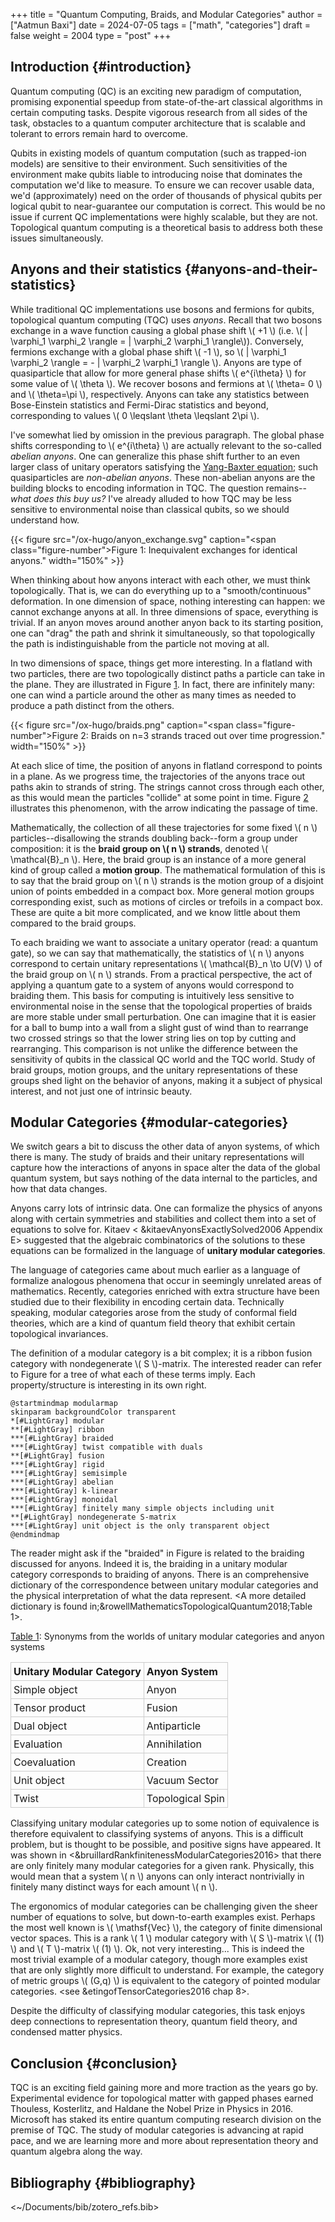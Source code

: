 +++
title = "Quantum Computing, Braids, and Modular Categories"
author = ["Aatmun Baxi"]
date = 2024-07-05
tags = ["math", "categories"]
draft = false
weight = 2004
type = "post"
+++

## Introduction {#introduction}

Quantum computing (QC) is an exciting new paradigm of computation, promising exponential speedup from state-of-the-art classical algorithms in certain computing tasks.
Despite vigorous research from all sides of the task, obstacles to a quantum computer architecture that is scalable and tolerant to errors remain hard to overcome.

Qubits in existing models of quantum computation (such as trapped-ion models) are sensitive to their environment.
Such sensitivities of the environment make qubits liable to introducing noise that dominates the computation we'd like to measure.
To ensure we can recover usable data, we'd (approximately) need on the order of thousands of physical qubits per logical qubit to near-guarantee our computation is correct.
This would be no issue if current QC implementations were highly scalable, but they are not.
Topological quantum computing is a theoretical basis to address both these issues simultaneously.


## Anyons and their statistics {#anyons-and-their-statistics}

While traditional QC implementations use bosons and fermions for qubits, topological quantum computing (TQC) uses _anyons_.
Recall that two bosons exchange in a wave function causing a global phase shift \\( +1 \\) (i.e. \\( | \varphi\_1 \varphi\_2 \rangle = | \varphi\_2 \varphi\_1 \rangle\\)).
Conversely, fermions exchange with a global phase shift \\( -1 \\), so \\( | \varphi\_1 \varphi\_2 \rangle = - | \varphi\_2 \varphi\_1 \rangle \\).
Anyons are type of quasiparticle that allow for more general phase shifts \\( e^{i\theta} \\) for some value of \\( \theta \\).
We recover bosons and fermions at \\( \theta= 0 \\) and \\( \theta=\pi \\), respectively.
Anyons can take any statistics between Bose-Einstein statistics and Fermi-Dirac statistics and beyond, corresponding to values \\( 0 \leqslant \theta \leqslant 2\pi \\).

I've somewhat lied by omission in the previous paragraph.
The global phase shifts corresponding to \\( e^{i\theta} \\) are actually relevant to the so-called _abelian anyons_.
One can generalize this phase shift further to an even larger class of unitary operators satisfying the [Yang-Baxter equation](https://en.wikipedia.org/wiki/Yang%E2%80%93Baxter_equation); such quasiparticles are _non-abelian anyons_.
These non-abelian anyons are the building blocks to encoding information in TQC.
The question remains--_what does this buy us?_
I've already alluded to how TQC may be less sensitive to environmental noise than classical qubits, so we should understand how.

<a id="figure--anyonexchange"></a>

{{< figure src="/ox-hugo/anyon_exchange.svg" caption="<span class=\"figure-number\">Figure 1: </span>Inequivalent exchanges for identical anyons." width="150%" >}}

When thinking about how anyons interact with each other, we must think topologically.
That is, we can do everything up to a "smooth/continuous" deformation.
In one dimension of space, nothing interesting can happen: we cannot exchange anyons at all.
In three dimensions of space, everything is trivial.
If an anyon moves around another anyon back to its starting position, one can "drag" the path and shrink it simultaneously, so that topologically the path is indistinguishable from the particle not moving at all.

In two dimensions of space, things get more interesting.
In a flatland with two particles, there are two topologically distinct paths a particle can take in the plane.
They are illustrated in Figure [1](#figure--anyonexchange).
In fact, there are infinitely many: one can wind a particle around the other as many times as needed to produce a path distinct from the others.

<a id="figure--braids"></a>

{{< figure src="/ox-hugo/braids.png" caption="<span class=\"figure-number\">Figure 2: </span>Braids on n=3 strands traced out over time progression." width="150%" >}}

At each slice of time, the position of anyons in flatland correspond to points in a plane.
As we progress time, the trajectories of the anyons trace out paths akin to strands of string.
The strings cannot cross through each other, as this would mean the particles "collide" at some point in time.
Figure [2](#figure--braids) illustrates this phenomenon, with the arrow indicating the passage of time.

Mathematically, the collection of all these trajectories for some fixed \\( n \\) particles--disallowing the strands doubling back--form a group under composition: it is the **braid group on \\( n \\) strands**, denoted \\( \mathcal{B}\_n \\).
Here, the braid group is an instance of a more general kind of group called a **motion group**.
The mathematical formulation of this is to say that the braid group on \\( n \\) strands is the motion group of a disjoint union of points embedded in a compact box.
More general motion groups corresponding exist, such as motions of circles or trefoils in a compact box.
These are quite a bit more complicated, and we know little about them compared to the braid groups.

To each braiding we want to associate a unitary operator (read: a quantum gate), so we can say that mathematically, the statistics of \\( n \\) anyons correspond to certain unitary representations \\( \mathcal{B}\_n \to U(V) \\) of the braid group on \\( n \\) strands.
From a practical perspective, the act of applying a quantum gate to a system of anyons would correspond to braiding them.
This basis for computing is intuitively less sensitive to environmental noise in the sense that the topological properties of braids are more stable under small perturbation.
One can imagine that it is easier for a ball to bump into a wall from a slight gust of wind than to rearrange two crossed strings so that the lower string lies on top by cutting and rearranging.
This comparison is not unlike the difference between the sensitivity of qubits in the classical QC world and the TQC world.
Study of braid groups, motion groups, and the unitary representations of these groups shed light on the behavior of anyons, making it a subject of physical interest, and not just one of intrinsic beauty.


## Modular Categories {#modular-categories}

We switch gears a bit to discuss the other data of anyon systems, of which there is many.
The study of braids and their unitary representations will capture how the interactions of anyons in space alter the data of the global quantum system, but says nothing of the data internal to the particles, and how that data changes.

Anyons carry lots of intrinsic data.
One can formalize the physics of anyons along with certain symmetries and stabilities and collect them into a set of equations to solve for.
Kitaev < &kitaevAnyonsExactlySolved2006 Appendix E> suggested that the algebraic combinatorics of the solutions to these equations can be formalized in the language of **unitary modular categories**.

The language of categories came about much earlier as a language of formalize analogous phenomena that occur in seemingly unrelated areas of mathematics.
Recently, categories enriched with extra structure have been studied due to their flexibility in encoding certain data.
Technically speaking, modular categories arose from the study of conformal field theories, which are a kind of quantum field theory that exhibit certain topological invariances.

The definition of a modular category is a bit complex; it is a ribbon fusion category with nondegenerate \\( S \\)-matrix.
The interested reader can refer to Figure for a tree of what each of these terms imply.
Each property/structure is interesting in its own right.

<a id="code-snippet--fig:modular-definition-tree"></a>
```plantuml
@startmindmap modularmap
skinparam backgroundColor transparent
*[#LightGray] modular
**[#LightGray] ribbon
***[#LightGray] braided
***[#LightGray] twist compatible with duals
**[#LightGray] fusion
***[#LightGray] rigid
***[#LightGray] semisimple
***[#LightGray] abelian
***[#LightGray] k-linear
***[#LightGray] monoidal
***[#LightGray] finitely many simple objects including unit
**[#LightGray] nondegenerate S-matrix
***[#LightGray] unit object is the only transparent object
@endmindmap
```

The reader might ask if the "braided" in Figure is related to the braiding discussed for anyons.
Indeed it is, the braiding in a unitary modular category corresponds to braiding of anyons.
There is an comprehensive dictionary of the correspondence between unitary modular categories and the physical interpretation of what the data represent.
<A more detailed dictionary is found in;&rowellMathematicsTopologicalQuantum2018;Table 1>.

<style>
sane-table#table {
    margin-left: auto;
    margin-right: auto;

}
sane-table table {
  border-collapse: collapse;
  width: 100%;
  margin-left: auto;
  margin-right: auto;
}
.sane-table th,
.sane-table td {
  padding: 0.25rem;
  text-align: left;
  border: 1px solid #ccc;
  margin-left: auto;
  margin-right: auto;
}
</style>

<div class="ox-hugo-table sane-table">
<a id="table--anyon-dictionary"></a>
<div class="table-caption">
  <span class="table-number"><a href="#table--anyon-dictionary">Table 1</a>:</span>
  Synonyms from the worlds of unitary modular categories and anyon systems
</div>

| Unitary Modular Category | Anyon System     |
|--------------------------|------------------|
| Simple object            | Anyon            |
| Tensor product           | Fusion           |
| Dual object              | Antiparticle     |
| Evaluation               | Annihilation     |
| Coevaluation             | Creation         |
| Unit object              | Vacuum Sector    |
| Twist                    | Topological Spin |

</div>

Classifying unitary modular categories up to some notion of equivalence is therefore equivalent to classifying systems of anyons.
This is a difficult problem, but is thought to be possible, and positive signs have appeared.
It was shown in <&bruillardRankfinitenessModularCategories2016> that there are only finitely many modular categories for a given rank.
Physically, this would mean that a system \\( n \\) anyons can only interact nontrivially in finitely many distinct ways for each amount \\( n \\).

The ergonomics of modular categories can be challenging given the sheer number of equations to solve, but down-to-earth examples exist.
Perhaps the most well known is \\( \mathsf{Vec} \\), the category of finite dimensional vector spaces.
This is a rank \\( 1 \\) modular category with \\( S \\)-matrix \\( (1) \\) and \\( T \\)-matrix \\( (1) \\).
Ok, not very interesting...
This is indeed the most trivial example of a modular category, though more examples exist that are only slightly more difficult to understand.
For example, the category of metric groups \\( (G,q) \\) is equivalent to the category of pointed modular categories.
<see &etingofTensorCategories2016 chap 8>.

Despite the difficulty of classifying modular categories, this task enjoys deep connections to representation theory, quantum field theory, and condensed matter physics.


## Conclusion {#conclusion}

TQC is an exciting field gaining more and more traction as the years go by.
Experimental evidence for topological matter with gapped phases earned Thouless, Kosterlitz, and Haldane the Nobel Prize in Physics in 2016.
Microsoft has staked its entire quantum computing research division on the premise of TQC.
The study of modular categories is advancing at rapid pace, and we are learning more and more about representation theory and quantum algebra along the way.


## Bibliography {#bibliography}

<~/Documents/bib/zotero_refs.bib>
